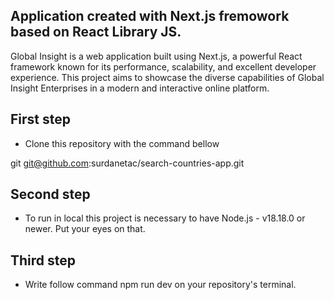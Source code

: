 ## Application created with Next.js fremowork based on React Library JS. ##

Global Insight is a web application built using Next.js, a powerful React framework known for its performance, scalability, and excellent developer experience. This project aims to showcase the diverse capabilities of Global Insight Enterprises in a modern and interactive online platform.

## First step

- Clone this repository with the command bellow

git git@github.com:surdanetac/search-countries-app.git

## Second step

- To run in local this project is necessary to have Node.js - v18.18.0 or newer. Put your eyes on that.

## Third step

- Write follow command npm run dev on your repository's terminal.


